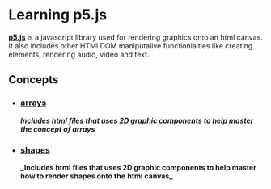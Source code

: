 # Learning p5.js


**[p5.js](https://p5js.org/)** is a javascript library used for rendering graphics onto an html canvas. It also includes other HTMl DOM maniputalive functionlaities like creating elements, rendering audio, video and text.

## Concepts
*   ### [arrays](https://github.com/hfaara18/learning-p5.js/tree/master/arrays)
    **_Includes html files that uses 2D graphic components to help master the concept of arrays_**
    
*   ### [shapes](https://github.com/hfaara18/learning-p5.js/tree/master/shapes)
    **_Includes html files that uses 2D graphic components to help master how to render shapes onto the**
    **html canvas_**
